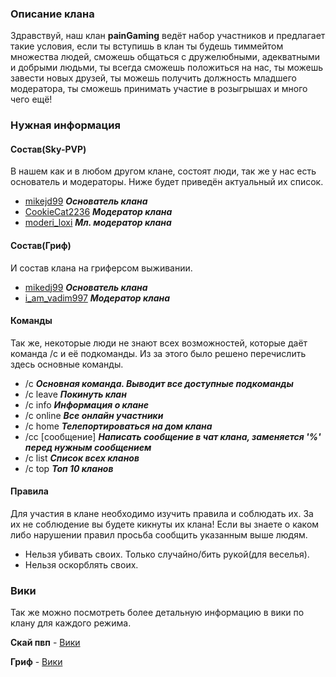 ### Описание клана
Здравствуй, наш клан **painGaming** ведёт набор участников и предлагает такие условия, если ты вступишь в клан ты будешь тиммейтом множества людей, сможешь общаться с дружелюбными, адекватными и добрыми людьми, ты всегда сможешь положиться на нас, ты можешь завести новых друзей, ты можешь получить должность младшего модератора, ты сможешь принимать участие в розыгрышах и много чего ещё!

### Нужная информация
#### Состав(Sky-PVP)
  В нашем как и в любом другом клане, состоят люди, так же у нас есть основатель и модераторы. Ниже будет приведён актуальный их список.
  * [mikejd99](profiles/mikedj99) ***Основатель клана***
  * [CookieCat2236](profiles/CookieCat2236) ***Модератор клана***
  * [moderi_loxi](profiles/moderi_loxi) ***Мл. модератор клана***
#### Состав(Гриф)
  И состав клана на гриферсом выживании.
  * [mikedj99](profiles/mikedj99) ***Основатель клана***
  * [i_am_vadim997](profiles/i_am_vadim997) ***Модератор клана***
  
#### Команды
  Так же, некоторые люди не знают всех возможностей, которые даёт команда /c и её подкоманды. Из за этого было решено перечислить здесь основные команды.
  * /c ***Основная команда. Выводит все доступные подкоманды***
  * /c leave ***Покинуть клан***
  * /c info ***Информация о клане***
  * /c online ***Все онлайн участники***
  * /c home ***Телепортироваться на дом клана***
  * /cc [сообщение] ***Написать сообщение в чат клана, заменяется '%' перед нужным сообщением***
  * /c list ***Список всех кланов***
  * /c top ***Топ 10 кланов***
#### Правила
  Для участия в клане необходимо изучить правила и соблюдать их. За их не соблюдение вы будете кикнуты их клана! Если вы знаете о каком либо нарушении правил
  просьба сообщить указанным выше людям.
  * Нельзя убивать своих. Только случайно/бить рукой(для веселья).
  * Нельзя оскорблять своих.
 
### Вики
Так же можно посмотреть более детальную информацию в вики по клану для каждого режима.

**Скай пвп** - [Вики](wiki/sky-pvp/)

**Гриф** - [Вики](wiki/grief/)
